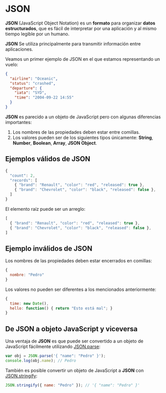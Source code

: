 # JSON

**JSON** \(JavaScript Object Notation\) es un **formato** para organizar **datos estructurados**, que es fácil de interpretar por una aplicación y al mismo tiempo legible por un humano.

**JSON** Se utiliza principalmente para transmitir información entre aplicaciones.

Veamos un primer ejemplo de JSON en el que estamos representando un vuelo:

```json
{
  "airline": "Oceanic",
  "status": "crashed",
  "departure": {
    "iata": "SYD",
    "time": "2004-09-22 14:55"
  }
}
```

**JSON** es parecido a un objeto de JavaScript pero con algunas diferencias importantes:

1. Los nombres de las propiedades deben estar entre comillas.
2. Los valores pueden ser de los siguientes tipos únicamente: **String**,  **Number**,  **Boolean**, **Array**, **JSON Object**.

## Ejemplos válidos de JSON

```javascript
{
  "count": 2,
  "records": [
    { "brand": "Renault", "color": "red", "released": true },
    { "brand": "Chevrolet", "color": "black", "released": false },
  ]
}
```

El elemento raíz puede ser un arreglo:

```javascript
[
  { "brand": "Renault", "color": "red", "released": true },
  { "brand": "Chevrolet", "color": "black", "released": false },
]
```

## Ejemplo inválidos de JSON

Los nombres de las propiedades deben estar encerrados en comillas:

```javascript
{
  nombre: "Pedro"
}
```

Los valores no pueden ser diferentes a los mencionados anteriormente:

```javascript
{
  time: new Date(),
  hello: function() { return "Esto está mal"; }
}
```

## De JSON a objeto JavaScript y viceversa

Una ventaja de **JSON** es que puede ser convertido a un objeto de JavaScript fácilmente utilizando [JSON.parse](https://developer.mozilla.org/en/docs/Web/JavaScript/Reference/Global_Objects/JSON/parse):

```javascript
var obj = JSON.parse('{ "name": "Pedro" }');
console.log(obj.name); // Pedro
```

También es posible convertir un objeto de JavaScript a **JSON** con [JSON.stringify](https://developer.mozilla.org/en-US/docs/Web/JavaScript/Reference/Global_Objects/JSON/stringify):

```javascript
JSON.stringify({ name: "Pedro" }); // '{ "name": "Pedro" }'
```
